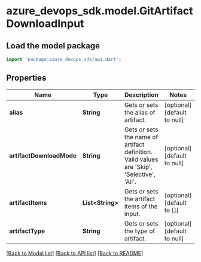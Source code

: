 # azure_devops_sdk.model.GitArtifactDownloadInput

## Load the model package
```dart
import 'package:azure_devops_sdk/api.dart';
```

## Properties
Name | Type | Description | Notes
------------ | ------------- | ------------- | -------------
**alias** | **String** | Gets or sets the alias of artifact. | [optional] [default to null]
**artifactDownloadMode** | **String** | Gets or sets the name of artifact definition. Valid values are &#39;Skip&#39;, &#39;Selective&#39;, &#39;All&#39;. | [optional] [default to null]
**artifactItems** | **List&lt;String&gt;** | Gets or sets the artifact items of the input. | [optional] [default to []]
**artifactType** | **String** | Gets or sets the type of artifact. | [optional] [default to null]

[[Back to Model list]](../README.md#documentation-for-models) [[Back to API list]](../README.md#documentation-for-api-endpoints) [[Back to README]](../README.md)


